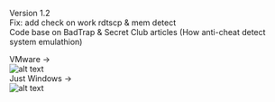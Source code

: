 Version 1.2  
Fix: add check on work rdtscp & mem detect  
Code base on BadTrap  & Secret Club articles (How anti-cheat detect system emulathion)  

  VMware ->  
![alt text](https://github.com/LazyAhora/Detect-VM-and-Hypervisor/blob/main/Vmware.png)  
Just Windows  ->  
![alt text](https://github.com/LazyAhora/Detect-VM-and-Hypervisor/blob/main/Windows.png)  
